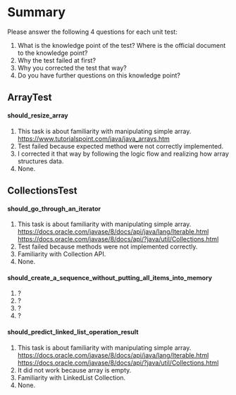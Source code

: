 # Summary

Please answer the following 4 questions for each unit test:
1. What is the knowledge point of the test? Where is the official document to the knowledge point?
2. Why the test failed at first?
3. Why you corrected the test that way?
4. Do you have further questions on this knowledge point?

## ArrayTest
#### should_resize_array
1. This task is about familiarity with manipulating simple array.
https://www.tutorialspoint.com/java/java_arrays.htm
2. Test failed because expected method were not correctly implemented.
3. I corrected it that way by following the logic flow and realizing how array structures data. 
4. None.

## CollectionsTest
#### should_go_through_an_iterator
1. This task is about familiarity with manipulating simple array.
https://docs.oracle.com/javase/8/docs/api/java/lang/Iterable.html
https://docs.oracle.com/javase/8/docs/api/?java/util/Collections.html
2. Test failed because methods were not implemented correctly.
3. Familiarity with Collection API.
4. None.

#### should_create_a_sequence_without_putting_all_items_into_memory
1. ?
2. ?
3. ?
4. ?

#### should_predict_linked_list_operation_result
1. This task is about familiarity with manipulating simple array.
https://docs.oracle.com/javase/8/docs/api/java/lang/Iterable.html
https://docs.oracle.com/javase/8/docs/api/?java/util/Collections.html
2. It did not work because array is empty. 
3. Familiarity with LinkedList Collection.
4. None.
